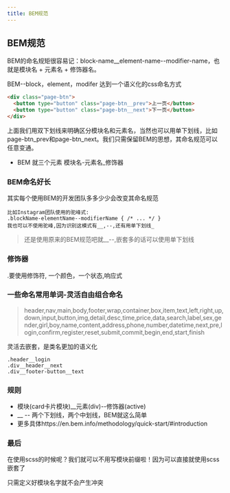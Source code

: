 ```yaml
---
title: BEM规范
---
```

## BEM规范

BEM的命名规矩很容易记：block-name__element-name--modifier-name，也就是模块名 + 元素名 + 修饰器名。

BEM--block，element，modifer  达到一个语义化的css命名方式

```html
<div class="page-btn"> 
  <button type="button" class="page-btn__prev">上一页</button> 
  <button type="button" class="page-btn__next">下一页</button> 
</div> 

```

上面我们用双下划线来明确区分模块名和元素名，当然也可以用单下划线，比如page-btn_prev和page-btn_next。我们只需保留BEM的思想，其命名规范可以任意变通。

* BEM 就三个元素 模块名-元素名_修饰器

### BEM命名好长

其实每个使用BEM的开发团队多多少少会改变其命名规范

```
比如Instagram团队使用的驼峰式:
.blockName-elementName--modifierName { /* ... */ } 
我也可以不使用驼峰,因为识别这模式有__,--,还有用单下划线_
```

> 还是使用原来的BEM规范吧就__--,嵌套多的话可以使用单下划线

### 修饰器

.要使用修饰符,  一个颜色，一个状态,响应式

### 一些命名常用单词-灵活自由组合命名

> header,nav,main,body,footer,wrap,container,box,item,text,left,right,up,down,input,button,img,detail,desc,time,price,data,search,label,sex,gender,girl,boy,name,content,address,phone,number,datetime,next,pre,login,confirm,register,reset,submit,commit,begin,end,start,finish

灵活去嵌套，是类名更加的语义化

```
.header__login
.div__header__next
.div__footer-button__text
```

### 规则

* 模块(card卡片模块)__元素(div)--修饰器(active)
* __ --  两个下划线，两个中划线，BEM就这么简单
* 更多具体https://en.bem.info/methodology/quick-start/#introduction

### 最后

在使用scss的时候呢？我们就可以不用写模块前缀啦！因为可以直接就使用scss嵌套了

只需定义好模块名字就不会产生冲突

